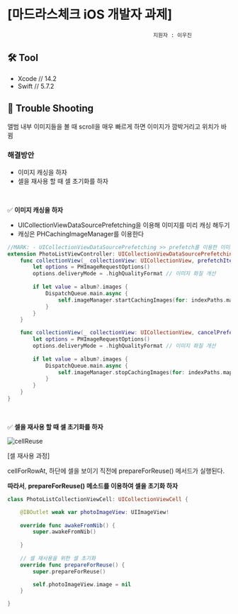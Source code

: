 # [마드라스체크 iOS 개발자 과제]

                                                  지원자 : 이우진

## 🛠️ Tool

- Xcode  // 14.2
- Swift // 5.7.2

## 📌 **Trouble Shooting**

앨범 내부 이미지들을 볼 때 scroll을 매우 빠르게 하면 이미지가 깜박거리고 위치가 바뀜

### 해결방안
- 이미지 캐싱을 하자
- 셀을 재사용 할 때 셀 초기화를 하자

<br>

✅ **이미지 캐싱을 하자**
- UICollectionViewDataSourcePrefetching을 이용해 이미지를 미리 캐싱 해두기
- 캐싱은 PHCachingImageManager를 이용한다

```swift
//MARK: - UICollectionViewDataSourcePrefetching >> prefetch를 이용한 이미지 캐싱
extension PhotoListViewController: UICollectionViewDataSourcePrefetching {
    func collectionView(_ collectionView: UICollectionView, prefetchItemsAt indexPaths: [IndexPath]) {
        let options = PHImageRequestOptions()
        options.deliveryMode = .highQualityFormat // 이미지 화질 개선
    
        if let value = album?.images {
            DispatchQueue.main.async {
                self.imageManager.startCachingImages(for: indexPaths.map{ value.object(at: $0.item) }, targetSize: self.targetSize, contentMode: .aspectFill, options: options) // 이미지 캐싱
            }
        }
    }

    func collectionView(_ collectionView: UICollectionView, cancelPrefetchingForItemsAt indexPaths: [IndexPath]) {
        let options = PHImageRequestOptions()
        options.deliveryMode = .highQualityFormat // 이미지 화질 개선
        
        if let value = album?.images {
            DispatchQueue.main.async {
                self.imageManager.stopCachingImages(for: indexPaths.map{ value.object(at: $0.item) }, targetSize: self.targetSize, contentMode: .aspectFill, options: options) // 캐시 해제
            }
        }
    }
}
```

<br>

✅ **셀을 재사용 할 때 셀 초기화를 하자**

![cellReuse](https://user-images.githubusercontent.com/25768897/217047863-7e79df9a-0704-4470-b4d0-0b25c6b0b635.png)

[셀 재사용 과정]

cellForRowAt, 하단에 셀을 보이기 직전에 prepareForReuse() 메서드가 실행된다.

**따라서**, **prepareForReuse() 메소드를 이용하여 셀을 초기화 하자**

```swift
class PhotoListCollectionViewCell: UICollectionViewCell {

    @IBOutlet weak var photoImageView: UIImageView! 
    
    override func awakeFromNib() {
        super.awakeFromNib()
       
    }
    
    // 셀 재사용을 위한 셀 초기화
    override func prepareForReuse() {
        super.prepareForReuse()

        self.photoImageView.image = nil
    }

}
```
